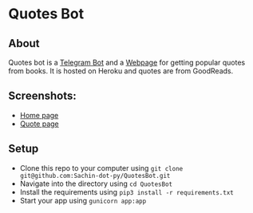 # Quotes Bot

## About
Quotes bot is a [Telegram Bot](https:/t.me/Quotes13Bot) and a [Webpage](https://quotes13.herokuapp.com/) for getting popular quotes from books. It is hosted on Heroku and quotes are from GoodReads.

## Screenshots:
- [Home page](https://i.imgur.com/shNEbfq.png)
- [Quote page](https://i.imgur.com/gTRaqbW.png)


## Setup
- Clone this repo to your computer using ```git clone git@github.com:Sachin-dot-py/QuotesBot.git```
- Navigate into the directory using ```cd QuotesBot```
- Install the requirements using ```pip3 install -r requirements.txt ```
- Start your app using ```gunicorn app:app```